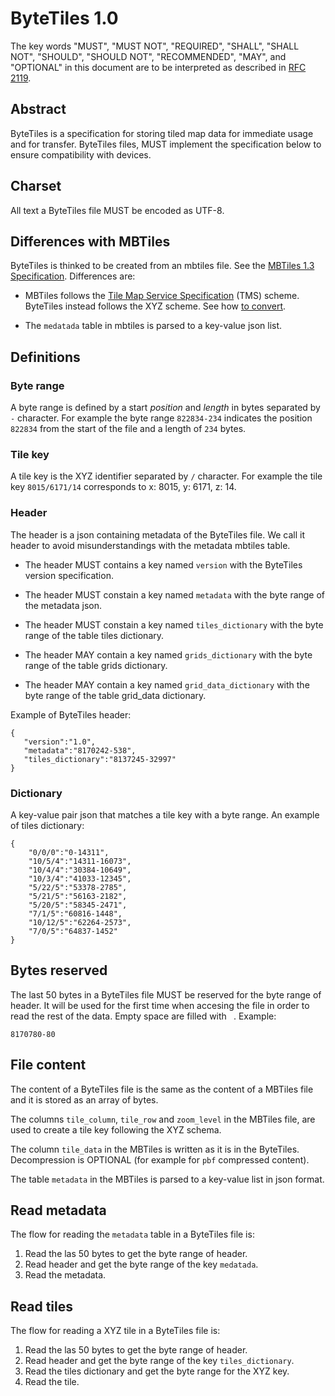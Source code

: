 # ByteTiles 1.0

The key words "MUST", "MUST NOT", "REQUIRED", "SHALL", "SHALL NOT",
"SHOULD", "SHOULD NOT", "RECOMMENDED", "MAY", and "OPTIONAL" in
this document are to be interpreted as described in [RFC 2119](https://www.ietf.org/rfc/rfc2119.txt).

## Abstract

ByteTiles is a specification for storing tiled map data for immediate usage and for transfer.
ByteTiles files, MUST implement the specification below to ensure compatibility with devices.

## Charset

All text a ByteTiles file MUST be encoded as UTF-8.

## Differences with MBTiles

ByteTiles is thinked to be created from an mbtiles file. See the [MBTiles 1.3 Specification](https://github.com/mapbox/mbtiles-spec/blob/master/1.3/spec.md). Differences are:

* MBTiles follows the [Tile Map Service Specification](https://wiki.osgeo.org/wiki/Tile_Map_Service_Specification) (TMS) scheme. ByteTiles instead
follows the XYZ scheme. See how [to convert](https://gist.github.com/tmcw/4954720).

* The `medatada` table in mbtiles is parsed to a key-value json list.

## Definitions

### Byte range

A byte range is defined by a start *position* and *length* in bytes separated by `-` character. 
For example the byte range `822834-234` indicates the position `822834` from the start of the file and a
length of `234` bytes.

### Tile key

A tile key is the XYZ identifier separated by `/` character. 
For example the tile key `8015/6171/14` corresponds to x: 8015, y: 6171, z: 14.

### Header

The header is a json containing metadata of the ByteTiles file. We call it header to avoid misunderstandings with the metadata mbtiles table.

* The header MUST contains a key named `version` with the ByteTiles version specification.

* The header MUST constain a key named `metadata` with the byte range of the metadata json.

* The header MUST constain a key named `tiles_dictionary` with the byte range of the table tiles dictionary.

* The header MAY contain a key named `grids_dictionary` with the byte range of the table grids dictionary.

* The header MAY contain a key named `grid_data_dictionary` with the byte range of the table grid_data dictionary.

Example of ByteTiles header:

```
{
   "version":"1.0",
   "metadata":"8170242-538",
   "tiles_dictionary":"8137245-32997"
}
```

### Dictionary

A key-value pair json that matches a tile key with a byte range. An example of tiles dictionary:

```
{
    "0/0/0":"0-14311",
    "10/5/4":"14311-16073",
    "10/4/4":"30384-10649",
    "10/3/4":"41033-12345",
    "5/22/5":"53378-2785",
    "5/21/5":"56163-2182",
    "5/20/5":"58345-2471",
    "7/1/5":"60816-1448",
    "10/12/5":"62264-2573",
    "7/0/5":"64837-1452"
}

```

## Bytes reserved

The last 50 bytes in a ByteTiles file MUST be reserved for the byte range of header. It will be used for the first time 
when accesing the file in order to read the rest of the data. Empty space are filled with ` `. Example:

```
8170780-80                                        
```

## File content

The content of a ByteTiles file is the same as the content of a MBTiles file and it is stored as an array of bytes.

The columns `tile_column`, `tile_row` and `zoom_level` in the MBTiles file, are used to create a tile key following the XYZ schema.

The column `tile_data` in the MBTiles is written as it is in the ByteTiles. Decompression is OPTIONAL (for example for `pbf` compressed content).

The table `metadata` in the MBTiles is parsed to a key-value list in json format.

## Read metadata

The flow for reading the `metadata` table in a ByteTiles file is:

1. Read the las 50 bytes to get the byte range of header.
2. Read header and get the byte range of the key `medatada`.
3. Read the metadata.

## Read tiles

The flow for reading a XYZ tile in a ByteTiles file is:

1. Read the las 50 bytes to get the byte range of header.
2. Read header and get the byte range of the key `tiles_dictionary`.
3. Read the tiles dictionary and get the byte range for the XYZ key. 
4. Read the tile.


